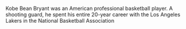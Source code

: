 Kobe Bean Bryant was an American professional basketball player. A shooting guard, he spent his entire 20-year career with the Los Angeles Lakers in the National Basketball Association